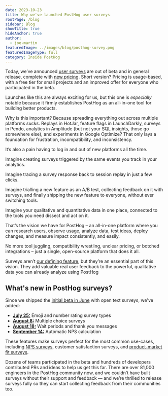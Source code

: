```yaml
---
date: 2023-10-23
title: Why we've launched PostHog user surveys
rootPage: /blog
sidebar: Blog
showTitle: true
hideAnchor: true
author:
  - joe-martin
featuredImage: ../images/blog/posthog-survey.png
featuredImageType: full
category: Inside PostHog
---
```


Today, we’ve announced [user surveys](/surveys) are out of beta and in general release, complete with [new pricing](/pricing). Short version? Pricing is usage-based, with a free tier for small projects and an improved offer for everyone who participated in the beta. 

Launches like this are always exciting for us, but this one is _especially_ notable because it firmly establishes PostHog as an all-in-one tool for building better products. 

Why is this important? Because spreading everything out across multiple platforms _sucks_. Replays in HotJar, feature flags in LaunchDarkly, surveys in Pendo, analytics in Amplitude (but not your SQL insights, those go somewhere else), and experiments in Google Optimize? That only lays a foundation for frustration, incompatibility, and inconsistency.

It’s also a pain having to log in and out of new platforms all the time. 

Imagine creating surveys triggered by the same events you track in your analytics.

Imagine tracing a survey response back to session replay in just a few clicks.

Imagine trialling a new feature as an A/B test, collecting feedback on it with surveys, and finally shipping the new feature to everyone, without ever switching tools.

Imagine your qualitative and quantitative data in one place, connected to the tools you need dissect and act on it.

That’s the vision we have for PostHog – an all-in-one platform where you can research users, observe usage, analyze data, test ideas, deploy changes, and measure impact consistently, and easily. 

No more tool juggling, compatibility wrestling, unclear pricing, or botched integrations – just a single, open-source platform that does it all.

Surveys aren’t [our defining feature](/handbook/company/values#we-havent-built-our-defining-feature-yet), but they’re an essential part of this vision. They add valuable real user feedback to the powerful, qualitative data you can already analyze using PostHog

## What's new in PostHog surveys?

Since we shipped the [initial beta in June](/changelog/2023#surveys-beta-released) with open text surveys, we've added:

- **[July 25:](/changelog/2023#emoji-and-number-surveys-types-released)** Emoji and number rating survey types
- **[August 8:](/changelog/2023#multiple-choice-surveys-released)** Multiple choice surveys
- **[August 18:](/changelog/2023#wait-periods-now-available-for-surveys)** Wait periods and thank you messages
- **[September 14:](/changelog/2023#automatic-nps-scoring-added-to-surveys)** Automatic NPS calculation

These features make surveys perfect for the most common use-cases, including [NPS surveys](/tutorials/nps-survey), customer satisfaction surveys, and [product-market fit surveys](/blog/measure-product-market-fit). 

Dozens of teams participated in the beta and hundreds of developers contributed PRs and ideas to help us get this far. There are over 81,000 engineers in the PostHog community now, and we couldn’t have built surveys without their support and feedback — and we’re thrilled to release surveys fully so they can start collecting feedback from their communities too. 